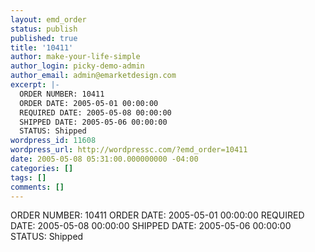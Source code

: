 ```yaml
---
layout: emd_order
status: publish
published: true
title: '10411'
author: make-your-life-simple
author_login: picky-demo-admin
author_email: admin@emarketdesign.com
excerpt: |-
  ORDER NUMBER: 10411
  ORDER DATE: 2005-05-01 00:00:00
  REQUIRED DATE: 2005-05-08 00:00:00
  SHIPPED DATE: 2005-05-06 00:00:00
  STATUS: Shipped
wordpress_id: 11608
wordpress_url: http://wordpressc.com/?emd_order=10411
date: 2005-05-08 05:31:00.000000000 -04:00
categories: []
tags: []
comments: []
---
```

ORDER NUMBER: 10411
ORDER DATE: 2005-05-01 00:00:00
REQUIRED DATE: 2005-05-08 00:00:00
SHIPPED DATE: 2005-05-06 00:00:00
STATUS: Shipped
